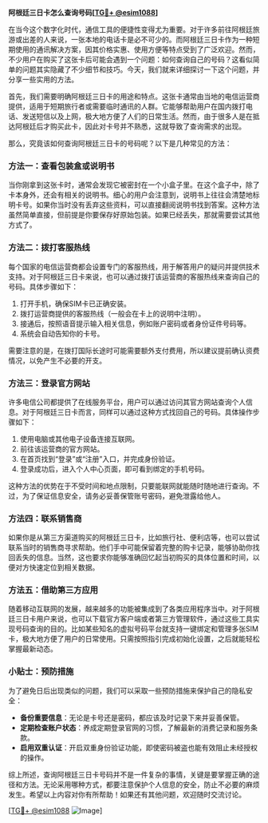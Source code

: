 **阿根廷三日卡怎么查询号码[[TG💪+ @esim1088](https://t.me/s/esim1088)]**

在当今这个数字化时代，通信工具的便捷性变得尤为重要。对于许多前往阿根廷旅游或出差的人来说，一张本地的电话卡是必不可少的。而阿根廷三日卡作为一种短期使用的通讯解决方案，因其价格实惠、使用方便等特点受到了广泛欢迎。然而，不少用户在购买了这张卡后可能会遇到一个问题：如何查询自己的号码？这看似简单的问题其实隐藏了不少细节和技巧。今天，我们就来详细探讨一下这个问题，并分享一些实用的方法。

首先，我们需要明确阿根廷三日卡的用途和特点。这张卡通常由当地的电信运营商提供，适用于短期旅行者或需要临时通讯的人群。它能够帮助用户在国内拨打电话、发送短信以及上网，极大地方便了人们的日常生活。然而，由于很多人是在抵达阿根廷后才购买此卡，因此对卡号并不熟悉，这就导致了查询需求的出现。

那么，究竟该如何查询阿根廷三日卡的号码呢？以下是几种常见的方法：

### 方法一：查看包装盒或说明书

当你刚拿到这张卡时，通常会发现它被密封在一个小盒子里。在这个盒子中，除了卡本身外，还会有相关的说明书。细心的用户会注意到，说明书上往往会清楚地标明卡号。如果你当时没有丢弃这些资料，可以直接翻阅说明书找到答案。这种方法虽然简单直接，但前提是你要保存好原始包装。如果已经丢失，那就需要尝试其他方式了。

### 方法二：拨打客服热线

每个国家的电信运营商都会设置专门的客服热线，用于解答用户的疑问并提供技术支持。对于阿根廷三日卡来说，也可以通过拨打该运营商的客服热线来查询自己的号码。具体步骤如下：

1. 打开手机，确保SIM卡已正确安装。
2. 拨打运营商提供的客服热线（一般会在卡上的说明中注明）。
3. 接通后，按照语音提示输入相关信息，例如账户密码或者身份证件号码等。
4. 系统会自动告知你的卡号。

需要注意的是，在拨打国际长途时可能需要额外支付费用，所以建议提前确认资费情况，以免产生不必要的开支。

### 方法三：登录官方网站

许多电信公司都提供了在线服务平台，用户可以通过访问其官方网站查询个人信息。对于阿根廷三日卡而言，同样可以通过这种方式找回自己的号码。具体操作步骤如下：

1. 使用电脑或其他电子设备连接互联网。
2. 前往该运营商的官方网站。
3. 在首页找到“登录”或“注册”入口，并完成身份验证。
4. 登录成功后，进入个人中心页面，即可看到绑定的手机号码。

这种方法的优势在于不受时间和地点限制，只要能联网就能随时随地进行查询。不过，为了保证信息安全，请务必妥善保管账号密码，避免泄露给他人。

### 方法四：联系销售商

如果你是从第三方渠道购买的阿根廷三日卡，比如旅行社、便利店等，也可以尝试联系当时的销售商寻求帮助。他们手中可能保留着完整的购卡记录，能够协助你找回丢失的信息。当然，这也要求你能够准确回忆起当初购买的具体位置和时间，以便对方快速定位到相关数据。

### 方法五：借助第三方应用

随着移动互联网的发展，越来越多的功能被集成到了各类应用程序当中。对于阿根廷三日卡用户来说，也可以下载官方客户端或者第三方管理软件，通过这些工具实现号码查询的目的。比如某些知名的虚拟号码平台就支持一键绑定和管理多张SIM卡，极大地方便了用户的日常使用。只需按照指引完成初始化设置，之后就能轻松掌握最新动态。

### 小贴士：预防措施

为了避免日后出现类似的问题，我们可以采取一些预防措施来保护自己的隐私安全：

- **备份重要信息**：无论是卡号还是密码，都应该及时记录下来并妥善保管。
- **定期检查账户状态**：养成定期登录官网的习惯，了解最新的消费记录和服务条款。
- **启用双重认证**：开启双重身份验证功能，即使密码被盗也能有效阻止未经授权的操作。

综上所述，查询阿根廷三日卡号码并不是一件复杂的事情，关键是要掌握正确的途径和方法。无论采用哪种方式，都要注意保护个人信息的安全，防止不必要的麻烦发生。希望以上内容对你有所帮助！如果还有其他问题，欢迎随时交流讨论。

[[TG💪+ @esim1088](https://t.me/s/esim1088) ![Image](https://i.postimg.cc/4NQfJmqS/Snipaste-2025-05-13-00-14-12.png)]